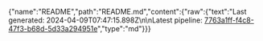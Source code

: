 {"name":"README","path":"README.md","content":{"raw":{"text":"Last generated: 2024-04-09T07:47:15.898Z\n\nLatest pipeline: [7763a1ff-f4c8-47f3-b68d-5d33a294951e](/pipeline/7763a1ff-f4c8-47f3-b68d-5d33a294951e)","type":"md"}}}